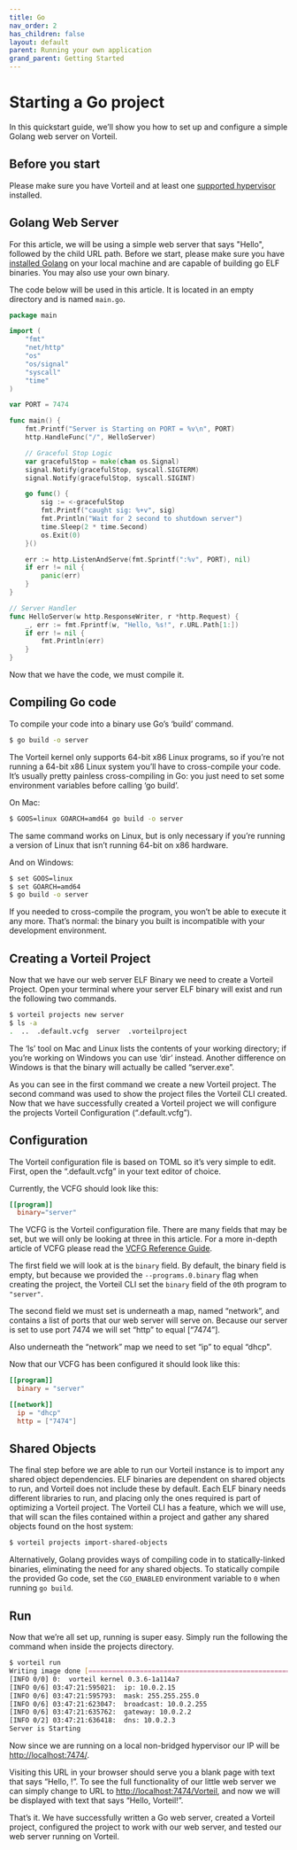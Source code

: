 ```yaml
---
title: Go
nav_order: 2
has_children: false
layout: default
parent: Running your own application
grand_parent: Getting Started
---
```


# Starting a Go project

In this quickstart guide, we’ll show you how to set up and configure a simple Golang web server on Vorteil.

## Before you start

Please make sure you have Vorteil and at least one [supported hypervisor](/docs/guides/configure-virtualizer/) installed.

## Golang Web Server

For this article, we will be using a simple web server that says "Hello", followed by the child URL path. Before we start, please make sure you have [installed Golang](https://golang.org/) on your local machine and are capable of building go ELF binaries. You may also use your own binary.

The code below will be used in this article. It is located in an empty directory and is named `main.go`.

```go
package main

import (
	"fmt"
	"net/http"
	"os"
	"os/signal"
	"syscall"
	"time"
)

var PORT = 7474

func main() {
	fmt.Printf("Server is Starting on PORT = %v\n", PORT)
	http.HandleFunc("/", HelloServer)

	// Graceful Stop Logic
	var gracefulStop = make(chan os.Signal)
	signal.Notify(gracefulStop, syscall.SIGTERM)
	signal.Notify(gracefulStop, syscall.SIGINT)

	go func() {
		sig := <-gracefulStop
		fmt.Printf("caught sig: %+v", sig)
		fmt.Println("Wait for 2 second to shutdown server")
		time.Sleep(2 * time.Second)
		os.Exit(0)
	}()

	err := http.ListenAndServe(fmt.Sprintf(":%v", PORT), nil)
	if err != nil {
		panic(err)
	}
}

// Server Handler
func HelloServer(w http.ResponseWriter, r *http.Request) {
	_, err := fmt.Fprintf(w, "Hello, %s!", r.URL.Path[1:])
	if err != nil {
		fmt.Println(err)
	}
}
```

Now that we have the code, we must compile it.

## Compiling Go code

To compile your code into a binary use Go’s ‘build’ command.

```sh
$ go build -o server
```

The Vorteil kernel only supports 64-bit x86 Linux programs, so if you’re not running a 64-bit x86 Linux system you’ll have to cross-compile your code. It’s usually pretty painless cross-compiling in Go: you just need to set some environment variables before calling ‘go build’.

On Mac:

```sh
$ GOOS=linux GOARCH=amd64 go build -o server
```

The same command works on Linux, but is only necessary if you’re running a version of Linux that isn’t running 64-bit on x86 hardware.

And on Windows:

```sh
$ set GOOS=linux
$ set GOARCH=amd64
$ go build -o server
```

If you needed to cross-compile the program, you won’t be able to execute it any more. That’s normal: the binary you built is incompatible with your development environment.

## Creating a Vorteil Project

Now that we have our web server ELF Binary we need to create a Vorteil Project. Open your terminal where your server ELF binary will exist and run the following two commands.

```sh
$ vorteil projects new server
$ ls -a
.  ..  .default.vcfg  server  .vorteilproject
```

The ‘ls’ tool on Mac and Linux lists the contents of your working directory; if you’re working on Windows you can use ‘dir’ instead. Another difference on Windows is that the binary will actually be called “server.exe”.

As you can see in the first command we create a new Vorteil project. The second command was used to show the project files the Vorteil CLI created. Now that we have successfully created a Vorteil project we will configure the projects Vorteil Configuration (“.default.vcfg”).

## Configuration

The Vorteil configuration file is based on TOML so it’s very simple to edit. First, open the “.default.vcfg” in your text editor of choice.

Currently, the VCFG should look like this:

```toml
[[program]]
  binary="server"
```

The VCFG is the Vorteil configuration file. There are many fields that may be set, but we will only be looking at three in this article. For a more in-depth article of VCFG please read the [VCFG Reference Guide](/docs/vcfg-reference/).

The first field we will look at is the `binary` field. By default, the binary field is empty, but because we provided the `--programs.0.binary` flag when creating the project, the Vorteil CLI set the `binary` field of the `0`th program to `"server"`.

The second field we must set is underneath a map, named “network”, and contains a list of ports that our web server will serve on. Because our server is set to use port 7474 we will set “http” to equal [“7474”].

Also underneath the “network” map we need to set “ip” to equal “dhcp".

Now that our VCFG has been configured it should look like this:

```toml
[[program]]
  binary = "server"

[[network]]
  ip = "dhcp"
  http = ["7474"]
```

## Shared Objects

The final step before we are able to run our Vorteil instance is to import any shared object dependencies. ELF binaries are dependent on shared objects to run, and Vorteil does not include these by default. Each ELF binary needs different libraries to run, and placing only the ones required is part of optimizing a Vorteil project. The Vorteil CLI has a feature, which we will use, that will scan the files contained within a project and gather any shared objects found on the host system:

```sh
$ vorteil projects import-shared-objects
```

Alternatively, Golang provides ways of compiling code in to statically-linked binaries, eliminating the need for any shared objects. To statically compile the provided Go code, set the `CGO_ENABLED` environment variable to `0` when running `go build`.

## Run

Now that we’re all set up, running is super easy. Simply run the following the command when inside the projects directory.

```sh
$ vorteil run
Writing image done [==============================================================================] 100.00% 0s
[INFO 0/0] 0:  vorteil kernel 0.3.6-1a114a7
[INFO 0/6] 03:47:21:595021:  ip: 10.0.2.15
[INFO 0/6] 03:47:21:595793:  mask: 255.255.255.0
[INFO 0/6] 03:47:21:623047:  broadcast: 10.0.2.255
[INFO 0/6] 03:47:21:635762:  gateway: 10.0.2.2
[INFO 0/2] 03:47:21:636418:  dns: 10.0.2.3
Server is Starting
```

Now since we are running on a local non-bridged hypervisor our IP will be [http://localhost:7474/](http://localhost:7474/).

Visiting this URL in your browser should serve you a blank page with text that says “Hello, !”. To see the full functionality of our little web server we can simply change to URL to [http://localhost:7474/Vorteil](http://localhost:7474/Vorteil), and now we will be displayed with text that says “Hello, Vorteil!”.

That’s it. We have successfully written a Go web server, created a Vorteil project, configured the project to work with our web server, and tested our web server running on Vorteil.
